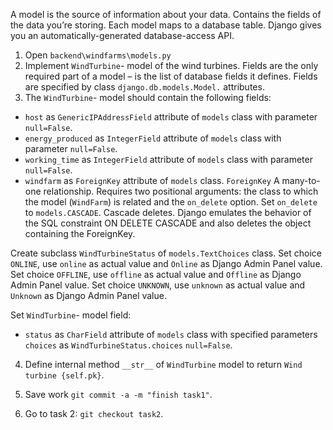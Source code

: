 A model is the source of information about your data.
Contains the fields of the data you’re storing.
Each model maps to a database table.
Django gives you an automatically-generated database-access API.

1. Open `backend\windfarms\models.py`
2. Implement `WindTurbine`- model of the wind turbines.
Fields are the only required part of a model – is the list of database fields it defines.
Fields are specified by class `django.db.models.Model.` attributes.
3. The `WindTurbine`- model should contain the following fields:
- `host` as `GenericIPAddressField` attribute of `models` class with parameter `null=False`.
- `energy_produced` as `IntegerField` attribute of `models` class with parameter `null=False`.
- `working_time` as `IntegerField` attribute of `models` class with parameter `null=False`.
- `windfarm` as `ForeignKey` attribute of `models` class.
`ForeignKey` A many-to-one relationship.
Requires two positional arguments: the class to which the model (`WindFarm`) is related
and the `on_delete` option.
Set `on_delete` to `models.CASCADE`.
Cascade deletes. Django emulates the behavior of the SQL constraint ON DELETE CASCADE
and also deletes the object containing the ForeignKey.

Create subclass `WindTurbineStatus` of `models.TextChoices` class.
Set choice `ONLINE`, use `online` as actual value and `Online` as Django Admin Panel value.
Set choice `OFFLINE`, use `offline` as actual value and `Offline` as Django Admin Panel value.
Set choice `UNKNOWN`, use `unknown` as actual value and `Unknown` as Django Admin Panel value.

Set `WindTurbine`- model field:
- `status` as `CharField` attribute of `models` class
with specified parameters
`choices` as  `WindTurbineStatus.choices`
`null=False`.
4. Define internal method `__str__` of `WindTurbine` model
to return `Wind turbine {self.pk}`.

5. Save work `git commit -a -m "finish task1"`.

6. Go to task 2: `git checkout task2`.